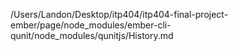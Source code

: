 /Users/Landon/Desktop/itp404/itp404-final-project-ember/page/node_modules/ember-cli-qunit/node_modules/qunitjs/History.md